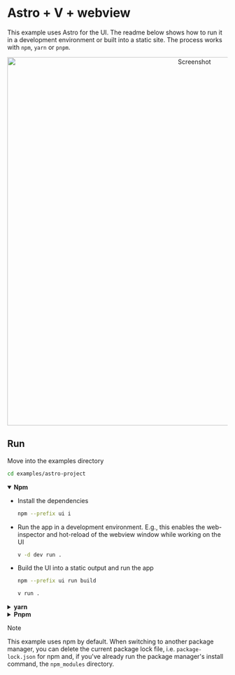 # Astro + V + webview

This example uses Astro for the UI.
The readme below shows how to run it in a development environment or built into a static site.
The process works with `npm`, `yarn` or `pnpm`.

<div align="center">
  <img width="840" alt="Screenshot" src="https://github.com/ttytm/webview/assets/34311583/17a4fbe6-e27b-4f05-8841-21086994708c">
</div>

## Run

Move into the examples directory

```sh
cd examples/astro-project
```

<details open>
<summary><b>Npm</b></summary>

- Install the dependencies

  ```sh
  npm --prefix ui i
  ```

- Run the app in a development environment. E.g., this enables the web-inspector and hot-reload of
  the webview window while working on the UI

  ```sh
  v -d dev run .
  ```

- Build the UI into a static output and run the app

  ```sh
  npm --prefix ui run build
  ```

  ```sh
  v run .
  ```

</details>
<details>
<summary><b>yarn</b></summary>

- Install the dependencies

  ```sh
  yarn --cwd ui
  ```

- Run the app in a development environment. E.g., this enables the web-inspector and hot-reload of
  the webview window while working on the UI

  ```sh
  v -d dev run .
  ```

- Build the UI into a static output and run the app

  ```sh
  yarn --cwd ui run build
  ```

  ```sh
  v run .
  ```

</details>
<details>
<summary><b>Pnpm</b></summary>

- Update `src/main.v`

  https://github.com/ttytm/webview/blob/3e7f26b82df254871ac21f26d370122f9752e969/examples/astro-project/src/main.v#L22-L24

  ```v
  // w.serve_dev(ui_path)!
  w.serve_dev(ui_path, pkg_manager: .pnpm)! // <- specify pnpm as package manager.
  ```

- Install the dependencies

  ```sh
  pnpm --prefix ui i
  ```

- Run the app in a development environment. E.g., this enables the web-inspector and hot-reload of
  the webview window while working on the UI

  ```sh
  v -d dev run .
  ```

- Build the UI into a static output and run the app

  ```sh
  pnpm --prefix ui run build
  ```

  ```sh
  v run .
  ```

</details>

> [!NOTE]
> This example uses npm by default.
> When switching to another package manager, you can delete the current package lock file, i.e.
> `package-lock.json` for npm and, if you've already run the package manager's install command,
> the `npm_modules` directory.
